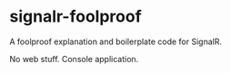 # signalr-foolproof

A foolproof explanation and boilerplate code for SignalR.

No web stuff. Console application.
